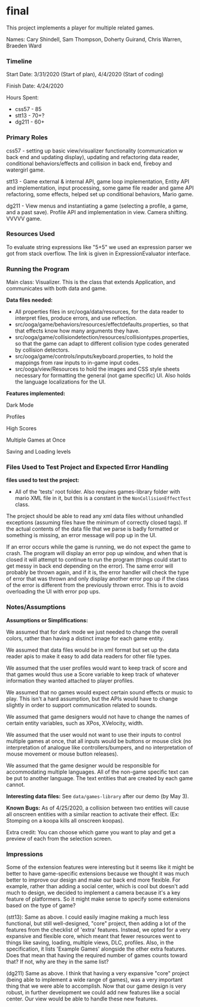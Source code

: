 final
====

This project implements a player for multiple related games.

Names: Cary Shindell, Sam Thompson, Doherty Guirand, Chris Warren, Braeden Ward


### Timeline

Start Date: 3/31/2020 (Start of plan), 4/4/2020 (Start of coding)

Finish Date: 4/24/2020

Hours Spent: 
* css57 - 85
* stt13 - 70+?
* dg211 - 60+ 

### Primary Roles

css57 - setting up basic view/visualizer functionality (communication w back end and
updating display), updating and refactoring data reader, conditional behaviors/effects
and collision in back end, fireboy and watergirl game.

stt13 - Game external & internal API, game loop implementation, Entity API and implementation, input processing,
some game file reader and game API refactoring, some effects, helped set up conditional
behaviors, Mario game.

dg211 - View menus and instantiating a game (selecting a profile, a game, and a past save). 
Profile API and implementation in view. Camera shifting. VVVVV game.

### Resources Used
To evaluate string expressions like "5+5" we used an expression parser we got from
stack overflow. The link is given in ExpressionEvaluator interface.

### Running the Program

Main class: Visualizer. This is the class that extends Application, and communicates with
both data and game.


**Data files needed:**
* All properties files in src/ooga/data/resources, for the data reader to interpret 
files, produce errors, and use reflection.
* src/ooga/game/behaviors/resources/effectdefaults.properties, so that 
that effects know how many arguments they have.
* src/ooga/game/collisiondetection/resources/collisiontypes.properties, so that the 
game can adapt to different collision type codes generated by collision
detectors.
* src/ooga/game/controls/inputs/keyboard.properties, to hold the mappings from
raw inputs to in-game input codes.
* src/ooga/view/Resources to hold the images and CSS style sheets
necessary for formatting the general (not game specific) UI. Also holds the 
language localizations for the UI.


**Features implemented:**

Dark Mode

Profiles

High Scores

Multiple Games at Once

Saving and Loading levels

### Files Used to Test Project and Expected Error Handling

**files used to test the project:**
* All of the 'tests' root folder. Also requires games-library folder with
mario XML file in it, but this is a constant in the ``NonCollisionEffectTest`` class.

The project should be able to read any xml data files without unhandled exceptions (assuming
files have the minimum of correctly closed tags). If the actual contents of the data
file that we parse is badly formatted or something is missing, an error message will
pop up in the UI. 

If an error occurs while the game is running, we do not expect the game to crash.
The program will display an error pop up window, and when that is closed it will
attempt to continue to run the program (things could start to get messy in back end
depending on the error). The same error will probably be thrown again, and if it is,
the error handler will check the type of error that was thrown and only display another
error pop up if the class of the error is different from the previously thrown error.
This is to avoid overloading the UI with error pop ups.

### Notes/Assumptions

**Assumptions or Simplifications:**

We assumed that for dark mode we just needed to change the overall colors, rather than
having a distinct image for each game entity.

We assumed that data files would be in xml format but set up the data reader apis to make
it easy to add data readers for other file types.

We assumed that the user profiles would want to keep track of score and that games would thus
use a Score variable to keep track of whatever information they wanted attached to
player profiles.

We assumed that no games would expect certain sound effects or music to play.
This isn't a hard assumption, but the APIs would have to change slightly in order to support
communication related to sounds.

We assumed that game designers would not have to change the names of 
certain entity variables, such as XPos, XVelocity, width.

We assumed that the user would not want to use their inputs to control multiple games at once, that all
inputs would be buttons or mouse click (no interpretation of analogue like controllers/bumpers, and no
interpretation of mouse movement or mouse button releases).

We assumed that the game designer would be responsible for accommodating multiple languages. All of
the non-game specific text can be put to another language. The text entities that are created by each game cannot. 

**Interesting data files:** See ``data/games-library`` after our demo (by May 3).

**Known Bugs:** As of 4/25/2020, a collision between two entities will cause all onscreen entities
with a similar reaction to activate their effect. (Ex: Stomping on a koopa kills all onscreen koopas).

Extra credit: You can choose which game you want to play and get a preview of each from
the selection screen. 


### Impressions

Some of the extension features were interesting but it seems like it might be better to
have game-specific extensions because we thought it was much better to improve our design
and make our back end more flexible. For example, rather than adding a social center,
which is cool but doesn't add much to design, we decided to implement a camera because
it's a key feature of platformers. So it might make sense to specify some extensions
based on the type of game?

(stt13): Same as above. I could easily imagine making a much less functional,
but still well-designed, "core" project, then adding a lot of the features from the 
checklist of 'extra' features. Instead, we opted for a very expansive and flexible
core, which meant that fewer resources went to things like saving, loading, multiple views,
DLC, profiles. Also, in the specification, it lists 'Example Games' alongside the other 
extra features. Does that mean that having the required number of games counts toward that? If not,
why are they in the same list?

(dg211) Same as above. I think that having a very expansive "core" project (being able to implement a wide range of games), 
was a very important thing that we were able to accomplish. Now that our game design is very robust, in further development we
could add new features like a social center. Our view would be able to handle these new features.

